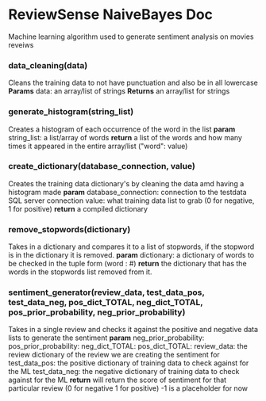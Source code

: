 # ReviewSense NaiveBayes Doc
Machine learning algorithm used to generate sentiment analysis on movies reveiws

### data_cleaning(data)
Cleans the training data to not have punctuation and also be in all lowercase
**Params**
data: an array/list of strings
**Returns**
an array/list for strings 

### generate_histogram(string_list)
Creates a histogram of each occurrence of the word in the list
**param**
string_list: a list/array of words
**return** 
a list of the words and how many times it appeared in the entire array/list ("word": value)

### create_dictionary(database_connection, value)
Creates the training data dictionary's by cleaning the data amd having a histogram made
**param**
database_connection: connection to the testdata SQL server connection
value: what training data list to grab (0 for negative, 1 for positive)
**return** 
a compiled dictionary

### remove_stopwords(dictionary)
Takes in a dictionary and compares it to a list of stopwords, if the stopword is in the dictionary it is removed.
**param**
dictionary: a dictionary of words to be checked in the tuple form (word : #)
**return** 
the dictionary that has the words in the stopwords list removed from it.


### sentiment_generator(review_data, test_data_pos, test_data_neg, pos_dict_TOTAL, neg_dict_TOTAL, pos_prior_probability, neg_prior_probability)
Takes in a single review and checks it against the positive and negative data lists to generate the sentiment
**param**
neg_prior_probability:
pos_prior_probability:
neg_dict_TOTAL:
pos_dict_TOTAL:
review_data: the review dictionary of the review we are creating the sentiment for
test_data_pos: the positive dictionary of training data to check against for the ML
test_data_neg: the negative dictionary of training data to check against for the ML
**return**
 will return the score of sentiment for that particular review (0 for negative 1 for positive) -1 is a placeholder for now
                      
